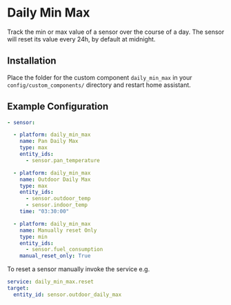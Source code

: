 # Daily Min Max
Track the min or max value of a sensor over the course of a day. The sensor will reset its value every 24h, by default at midnight.

## Installation
Place the folder for the custom component `daily_min_max` in your `config/custom_components/` directory and restart home assistant.

## Example Configuration
```yaml
- sensor:

  - platform: daily_min_max
    name: Pan Daily Max
    type: max
    entity_ids:
      - sensor.pan_temperature

  - platform: daily_min_max
    name: Outdoor Daily Max
    type: max
    entity_ids:
      - sensor.outdoor_temp
      - sensor.indoor_temp
    time: "03:30:00"

  - platform: daily_min_max
    name: Manually reset Only
    type: min
    entity_ids:
      - sensor.fuel_consumption
    manual_reset_only: True
```

To reset a sensor manually invoke the service e.g.
```yaml
service: daily_min_max.reset
target:
  entity_id: sensor.outdoor_daily_max
```
